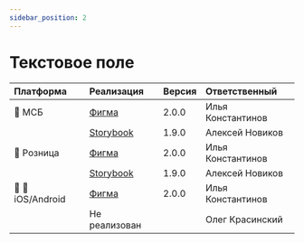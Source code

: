 ```yaml
---
sidebar_position: 2
---
```

# Текстовое поле

| Платформа           | Реализация               | Версия         | Ответственный     |
| :------------------ | :----------------------- | :------------- | :---------------- |
| 💙 МСБ             | [Фигма](https://ya.ru)   | 2.0.0          | Илья Константинов |
|                     | [Storybook](https://ya.ru)  | 1.9.0 | Алексей Новиков   |
| 🧡 Розница         | [Фигма](https://ya.ru)   | 2.0.0          | Илья Константинов |
|                     | [Storybook](https://ya.ru)  | 1.9.0          | Алексей Новиков   |
| 🍎 🤖 iOS/Android  | [Фигма](https://ya.ru)    | 2.0.0          | Илья Константинов |
|                   | Не реализован  |           | Олег Красинский   |

